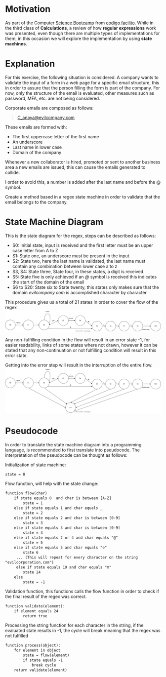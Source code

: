 # Motivation
As part of the Computer [Science Bootcamp](https://codigofacilito.com/bootcamps/ciencias-computacionales/pdfs) from [codigo facilito](https://codigofacilito.com/).
While in the third class of **Calculations**, a review of how **regular expressions** work was presented, even though there are multiple types of implementations for them, 
in this occasion we will explore the implementation by using **state machines**. 

# Explanation
For this exercise, the following situation is considered:
A company wants to validate the input of a form in a web page for a specific email structure, this in order to assure that the person filling the form is part of the company.
For now, only the structure of the email is evaluated, other measures such as password, MFA, etc. are not being considered.

Corporate emails are composed as follows:
> C_anaya@evilcompany.com

These emails are formed with:
- The first uppercase letter of the first name
- An underscore
- Last name in lower case
- Domain of the company

Whenever a new collaborator is hired, promoted or sent to another business area a new emails are issued,
this can cause the emails generated to collide.

I order to avoid this, a number is added after the last name and before the @ symbol.

Create a method based in a regex state machine in order to validate that the email belongs to the company.

# State Machine Diagram
This is the state diagram for the regex, steps can be described as follows:

- S0: Initial state, input is received and the first letter must be an upper case letter from A to Z
- S1: State one, an underscore must be present in the input
- S2: State two, here the last name is validated, the last name must contain any combination between lower case a to z
- S3, S4: State three, State four, in these states, a digit is received.
- S5: State five is only achieved if an *@* symbol is received this indicates the start of the domain of the email
- S6 to S20: State six to State twenty, this states only makes sure that the domain *evilcompany.com* is accomplished character by character

This procedure gives us a total of 21 states in order to cover the flow of the regex
![State Machine Diagram](src/state_machine.svg)

Any non-fulfilling condition in the flow will result in an error state -1, for easier readability, links of some states where not drawn,
however it can be stated that any non-continuation or not fulfilling condition will result in this error state.

Getting into the error step will result in the interruption of the entire flow.
![State Machine Diagram with Errors](src/state_machine_failure.svg)

# Pseudocode
In order to translate the state machine diagram into a programming language, is recommended to first translate into pseudocode.
The interpretation of the pseudocode can be thought as follows:

Initialization of state machine:
~~~
state = 0
~~~

Flow function, will help with the state change:
~~~
function flow(char)
    if state equals 0  and char is between [A-Z]
        state = 1
    else if state equals 1 and char equals _
        state = 2
    else if state equals 2 and char is between [0-9]
        state = 3
    else if state equals 3 and char is between [0-9]
        state = 4
    else if state equals 2 or 4 and char equals "@"
        state = 5
    else if state equals 5 and char equals "e"
        state 6
     ... (This will repeat for every character on the string "evilcorporation.com")
     else if state equals 19 and char equals "m"
        state 24
    else
        state = -1
~~~
Validation function, this functions calls the flow function in order to check if the final result of the regex was correct.
~~~
function validate(element):
    if element equals 24
        return true
~~~
Processing the string function for each character in the string, if the evaluated state results in -1, the cycle will break meaning that the regex was not fulfilled
~~~
function process(object):
    for element in object
        state = flow(element)
        if state equals -1
            break cycle
    return validate(element)
~~~